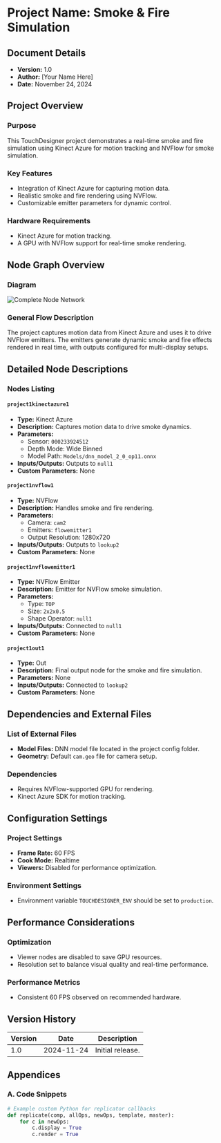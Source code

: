
# Project Name: Smoke & Fire Simulation

## Document Details
- **Version:** 1.0
- **Author:** [Your Name Here]
- **Date:** November 24, 2024

## Project Overview
### Purpose
This TouchDesigner project demonstrates a real-time smoke and fire simulation using Kinect Azure for motion tracking and NVFlow for smoke simulation.

### Key Features
- Integration of Kinect Azure for capturing motion data.
- Realistic smoke and fire rendering using NVFlow.
- Customizable emitter parameters for dynamic control.

### Hardware Requirements
- Kinect Azure for motion tracking.
- A GPU with NVFlow support for real-time smoke rendering.

## Node Graph Overview
### Diagram
![Complete Node Network](1_smoke_fire_body_toe.png)

### General Flow Description
The project captures motion data from Kinect Azure and uses it to drive NVFlow emitters. The emitters generate dynamic smoke and fire effects rendered in real time, with outputs configured for multi-display setups.

## Detailed Node Descriptions
### Nodes Listing
#### `project1kinectazure1`
- **Type:** Kinect Azure
- **Description:** Captures motion data to drive smoke dynamics.
- **Parameters:** 
  - Sensor: `000233924512`
  - Depth Mode: Wide Binned
  - Model Path: `Models/dnn_model_2_0_op11.onnx`
- **Inputs/Outputs:** Outputs to `null1`
- **Custom Parameters:** None

#### `project1nvflow1`
- **Type:** NVFlow
- **Description:** Handles smoke and fire rendering.
- **Parameters:** 
  - Camera: `cam2`
  - Emitters: `flowemitter1`
  - Output Resolution: 1280x720
- **Inputs/Outputs:** Outputs to `lookup2`
- **Custom Parameters:** None

#### `project1nvflowemitter1`
- **Type:** NVFlow Emitter
- **Description:** Emitter for NVFlow smoke simulation.
- **Parameters:** 
  - Type: `TOP`
  - Size: `2x2x0.5`
  - Shape Operator: `null1`
- **Inputs/Outputs:** Connected to `null1`
- **Custom Parameters:** None

#### `project1out1`
- **Type:** Out
- **Description:** Final output node for the smoke and fire simulation.
- **Parameters:** None
- **Inputs/Outputs:** Connected to `lookup2`
- **Custom Parameters:** None

## Dependencies and External Files
### List of External Files
- **Model Files:** DNN model file located in the project config folder.
- **Geometry:** Default `cam.geo` file for camera setup.

### Dependencies
- Requires NVFlow-supported GPU for rendering.
- Kinect Azure SDK for motion tracking.

## Configuration Settings
### Project Settings
- **Frame Rate:** 60 FPS
- **Cook Mode:** Realtime
- **Viewers:** Disabled for performance optimization.

### Environment Settings
- Environment variable `TOUCHDESIGNER_ENV` should be set to `production`.

## Performance Considerations
### Optimization
- Viewer nodes are disabled to save GPU resources.
- Resolution set to balance visual quality and real-time performance.

### Performance Metrics
- Consistent 60 FPS observed on recommended hardware.

## Version History
| Version | Date       | Description                  |
|---------|------------|------------------------------|
| 1.0     | 2024-11-24 | Initial release.             |

## Appendices
### A. Code Snippets
```python
# Example custom Python for replicator callbacks
def replicate(comp, allOps, newOps, template, master):
    for c in newOps:
        c.display = True
        c.render = True
```
